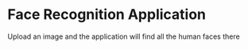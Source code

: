 # Face Recognition Application

Upload an image and the application will find all the human faces there

